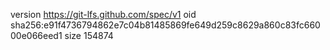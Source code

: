 version https://git-lfs.github.com/spec/v1
oid sha256:e91f4736794862e7c04b81485869fe649d259c8629a860c83fc66000e066eed1
size 154874
